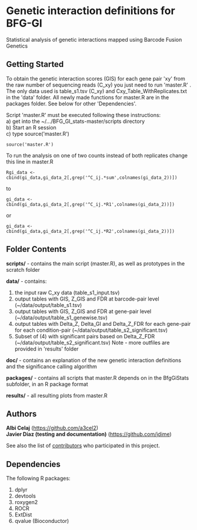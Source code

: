 # Genetic interaction definitions for BFG-GI

Statistical analysis of genetic interactions mapped using Barcode Fusion Genetics

## Getting Started

To obtain the genetic interaction scores (GIS) for each gene pair 'xy' from the raw number of sequencing reads (C_xy) you just need to run 'master.R' . The only data used is table_s1.tsv (C_xy) and Cxy_Table_WithReplicates.txt in the 'data' folder. All newly made functions for master.R are in the packages folder. See below for other 'Dependencies'.  

Script 'master.R' must be executed following these instructions:  
a) get into the ~/.../BFG_GI_stats-master/scripts directory  
b) Start an R session  
c) type source('master.R')

```
source('master.R')
```

To run the analysis on one of two counts instead of both replicates change this line in master.R

```
Rgi_data <- cbind(gi_data,gi_data_2[,grep('^C_ij.*sum',colnames(gi_data_2))])
```

to
```
gi_data <- cbind(gi_data,gi_data_2[,grep('^C_ij.*R1',colnames(gi_data_2))])

```
or
```
gi_data <- cbind(gi_data,gi_data_2[,grep('^C_ij.*R2',colnames(gi_data_2))])
```

## Folder Contents
**scripts/** - contains the main script (master.R), as well as prototypes in the scratch folder

**data/** - contains:
1)  the input raw C_xy data (table_s1_input.tsv)
2)  output tables with GIS, Z_GIS and FDR at barcode-pair level (~/data/output/table_s1.tsv)
3)  output tables with GIS, Z_GIS and FDR at gene-pair level (~/data/output/table_s1_genewise.tsv)
4)  output tables with Delta_Z, Delta_GI and Delta_Z_FDR for each gene-pair for each condition-pair (~/data/output/table_s2_significant.tsv)
5)  Subset of (4) with significant pairs based on  Delta_Z_FDR (~/data/output/table_s2_significant.tsv)
Note - more outfiles are provided in 'results' folder

**doc/** - contains an explanation of the new genetic interaction definitions and the significance calling algorithm

**packages/** - contains all scripts that master.R depends on in the BfgGiStats subfolder, in an R package format

**results/** - all resulting plots from master.R


## Authors

**Albi Celaj** (https://github.com/a3cel2)  
**Javier Diaz (testing and documentation)** (https://github.com/jdime)

See also the list of [contributors](https://github.com/your/project/contributors) who participated in this project.

## Dependencies
The following R packages:
1) dplyr
2) devtools
3) roxygen2
4) ROCR
5) ExtDist
6) qvalue (Bioconductor)
